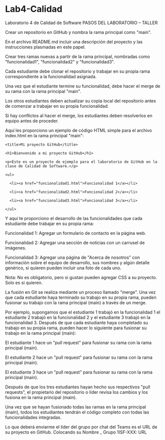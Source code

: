 # Lab4-Calidad
Laboratorio 4 de Calidad de Software
PASOS DEL LABORATORIO – TALLER 

Crear un repositorio en GitHub y nombra la rama principal como "main". 

En el archivo README.md incluir una descripción del proyecto y las instrucciones plasmadas en este papel. 

Crear tres ramas nuevas a partir de la rama principal, nombradas como "funcionalidad1", "funcionalidad2" y "funcionalidad3". 

Cada estudiante debe clonar el repositorio y trabajar en su propia rama correspondiente a la funcionalidad asignada. 

Una vez que el estudiante termine su funcionalidad, debe hacer el merge de su rama con la rama principal "main". 

Los otros estudiantes deben actualizar su copia local del repositorio antes de comenzar a trabajar en su propia funcionalidad. 

Si hay conflictos al hacer el merge, los estudiantes deben resolverlos en equipo antes de proceder. 

Aquí les proporciono un ejemplo de código HTML simple para el archivo index.html en la rama principal "main": 

<!DOCTYPE html> 

<html> 

  <head> 

    <title>Mi proyecto GitHub</title> 

  </head> 

  <body> 

    <h1>Bienvenido a mi proyecto GitHub</h1> 

    <p>Este es un proyecto de ejemplo para el laboratorio de GitHub en la clase de Calidad de Software.</p> 

    <ul> 

      <li><a href="funcionalidad1.html">Funcionalidad 1</a></li> 

      <li><a href="funcionalidad2.html">Funcionalidad 2</a></li> 

      <li><a href="funcionalidad3.html">Funcionalidad 3</a></li> 

    </ul> 

  </body> 

</html> 

Y aquí te proporciono el desarrollo de las funcionalidades que cada estudiante debe trabajar en su propia rama: 

 

Funcionalidad 1: Agregar un formulario de contacto en la página web. 

Funcionalidad 2: Agregar una sección de noticias con un carrusel de imágenes. 

Funcionalidad 3: Agregar una página de "Acerca de nosotros" con información sobre el equipo de desarrollo, sus nombres y algún detalle genérico, si quieren pueden incluir una foto de cada uno. 

Nota: No es obligatorio, pero si gustan pueden agregar CSS a su proyecto. Solo es si quieren. 

La fusión en Git se realiza mediante un proceso llamado "merge". Una vez que cada estudiante haya terminado su trabajo en su propia rama, pueden fusionar su trabajo con la rama principal (main) a través de un merge. 

Por ejemplo, supongamos que el estudiante 1 trabajó en la funcionalidad 1 el estudiante 2 trabajó en la funcionalidad 2 y el estudiante 3 trabajó en la funcionalidad 3. Después de que cada estudiante haya completado su trabajo en su propia rama, pueden hacer lo siguiente para fusionar su trabajo en la rama principal (main): 

 

El estudiante 1 hace un "pull request" para fusionar su rama con la rama principal (main). 

El estudiante 2 hace un "pull request" para fusionar su rama con la rama principal (main). 

El estudiante 3 hace un "pull request" para fusionar su rama con la rama principal (main). 

Después de que los tres estudiantes hayan hecho sus respectivos "pull requests", el propietario del repositorio o líder revisa los cambios y los fusiona en la rama principal (main). 

Una vez que se hayan fusionado todas las ramas en la rama principal (main), todos los estudiantes tendrán el código completo con todas las funcionalidades integradas. 

Lo que deberá enviarme el líder del grupo por chat del Teams es el URL de su proyecto en GitHub. Colocando su Nombre _ Grupo 1ISF-XXX: URL 
